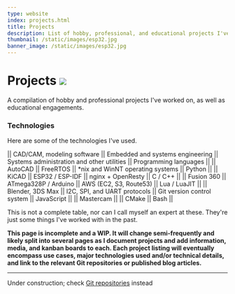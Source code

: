 ```yaml
---
type: website
index: projects.html
title: Projects
description: List of hobby, professional, and educational projects I've worked on.
thumbnail: /static/images/esp32.jpg
banner_image: /static/images/esp32.jpg
---
```


# Projects <img src="/static/svg/rocket.svg" class="inline svg">

A compilation of hobby and professional projects I've worked on, as well as
educational engagements.

### Technologies

Here are some of the technologies I've used.

|| CAD/CAM, modeling software || Embedded and systems engineering || Systems administration and other utilities || Programming languages ||
|| AutoCAD || FreeRTOS || *nix and WinNT operating systems || Python ||
|| KiCAD || ESP32 / ESP-IDF || nginx + OpenResty || C / C++ ||
|| Fusion 360 || ATmega328P / Arduino || AWS (EC2, S3, Route53) || Lua / LuaJIT ||
|| Blender, 3DS Max || I2C, SPI, and UART protocols || Git version control system || JavaScript ||
|| Mastercam ||  || CMake  || Bash ||
<figcaption>This is not a complete table, nor can I call myself an expert at
these. They're just some things I've worked with in the past.</figcaption>

**This page is incomplete and a WIP. It will change semi-frequently and likely
split into several pages as I document projects and add information, media, and
kanban boards to each. Each project listing will eventually encompass use
cases, major technologies used and/or technical details, and link to the
relevant Git repositories or published blog articles.**

---

Under construction; check [Git repositories](https://git.joshstock.in) instead
